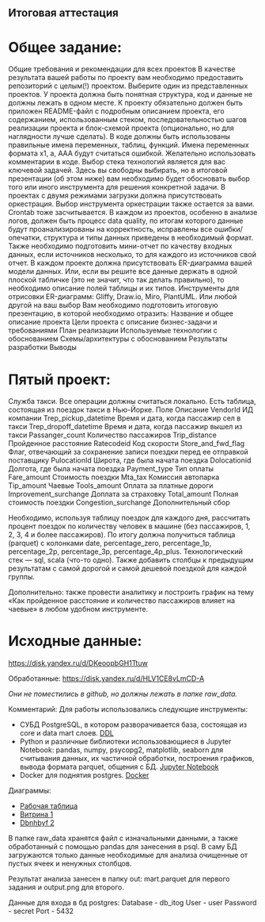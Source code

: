 ## Итоговая аттестация

# Общее задание:
Общие требования и рекомендации для всех проектов
В качестве результата вашей работы по проекту вам необходимо предоставить репозиторий с целым(!) проектом. Выберите один из представленных проектов.
У проекта должна быть понятная структура, код и данные не должны лежать в одном месте.
К проекту обязательно должен быть приложен README-файл с подробным описанием проекта, его содержанием, использованным стеком, последовательностью шагов реализации проекта и блок-схемой проекта (опционально, но для наглядности лучше сделать).
В коде должны быть использованы правильные имена переменных, таблиц, функций. Имена переменных формата x1, a, AAA будут считаться ошибкой.
Желательно использовать комментарии в коде.
Выбор стека технологий является для вас ключевой задачей. Здесь вы свободны выбирать, но в итоговой презентации (об этом ниже) вам необходимо будет обосновать выбор того или иного инструмента для решения конкретной задачи.
В проектах с двумя режимами загрузки должна присутствовать оркестрация. Выбор инструмента оркестрации также остается за вами. Crontab тоже засчитывается.
В каждом из проектов, особенно в анализе логов, должен быть процесс data quality, по итогам которого данные будут проанализированы на корректность, исправлены все ошибки/опечатки, структура и типы данных приведены в необходимый формат. Также необходимо подготовить мини-отчет по качеству входных данных, если источников несколько, то для каждого из источников свой отчет.
В каждом проекте должна присутствовать ER-диаграмма вашей модели данных. Или, если вы решите все данные держать в одной плоской табличке (это не значит, что так делать правильно), то необходимо описание полей таблицы и их типов. Инструменты для отрисовки ER-диаграмм:
Gliffy, Draw.io, Miro, PlantUML.
Или любой другой на ваш выбор 
Вам необходимо подготовить итоговую презентацию, в которой необходимо отразить:
Название и общее описание проекта
Цели проекта с описание бизнес-задачи и требованиями
План реализации
Используемые технологии с обоснованием
Схемы/архитектуры с обоснованием 
Результаты разработки
Выводы

# Пятый проект:
Служба такси.
Все операции должны считаться локально.
Есть таблица, состоящая из поездок такси в Нью-Йорке.
Поле					Описание
VendorId				ИД компании
Trep_pickup_datetime	Время и дата, когда пассажир сел в такси
Trep_dropoff_datetime	Время и дата, когда пассажир вышел из такси
Passanger_count			Количество пассажиров
Trip_distance			Пройденное расстояние
Ratecodeid				Код скорости
Store_and_fwd_flag		Флаг, отвечающий за сохранение записи поездки перед ее отправкой поставщику
PulocationId			Широта, где была начата поездка
Dolocationid			Долгота, где была начата поездка
Payment_type			Тип оплаты
Fare_amount				Стоимость поездки
Mta_tax					Комиссия автопарка
Tip_amount				Чаевые
Tools_amount			Оплата за платные дороги
Improvement_surchange	Доплата за страховку
Total_amount			Полная стоимость поездки
Congestion_surchange	Дополнительный сбор 

Необходимо, используя таблицу поездок для каждого дня, рассчитать процент поездок по количеству человек в машине (без пассажиров, 1, 2, 3, 4 и более пассажиров). По итогу должна получиться таблица (parquet) с колонками date, percentage_zero, percentage_1p, percentage_2p, percentage_3p, percentage_4p_plus. Технологический стек — sql, scala (что-то одно). 
Также добавить столбцы к предыдущим результатам с самой дорогой и самой дешевой поездкой для каждой группы.

Дополнительно: также провести аналитику и построить график на тему «Как пройденное расстояние и количество пассажиров влияет на чаевые» в любом удобном инструменте.


# Исходные данные:
https://disk.yandex.ru/d/DKeoopbGH1Ttuw

Обработанные:
https://disk.yandex.ru/d/HLV1CE8vLmCD-A

*Они не поместились в github, но должны лежать в папке raw_data.*

Комментарий:
Для работы использовались следующие инструменты:
 - СУБД PostgreSQL, в котором разворачивается база, состоящая из core и data mart слоев.
	[DDL](psql/DDL.sql)
 - Python и различные библиотеки использовающиеся в Jupyter Notebook: pandas, numpy, psycopg2, matplotlib, seaborn для считывания данных, их частичной обработки, построения графиков, вывода формата parquet, общения с БД.
	[Jupyter Notebook](scripts.ipynb)
 - Docker для поднятия postgres. 
	[Docker](docker-compose.yml)
	
Диаграммы:
 -  [Рабочая таблица](ER-diagrams/core.png)
 -  [Витрина 1](ER-diagrams/mart_1.png)
 -  [Dbnhbyf 2](ER-diagrams/mart_2.png)
  
В папке raw_data хранятся файл с изначальными данными, а также обработанный с помощью pandas для занесения в psql.
В саму БД загружаются только данные необходимые для анализа очищенные от пустых ячеек и ненужных столбцов.

Результат анализа занесен в папку out: mart.parquet для первого задания и output.png для второго.

Данные для входа в бд postgres:
 Database - db_itog
 User - user
 Password - secret
 Port - 5432